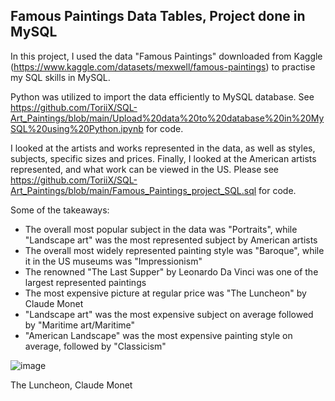 ## Famous Paintings Data Tables, Project done in MySQL

In this project, I used the data "Famous Paintings" downloaded from Kaggle (https://www.kaggle.com/datasets/mexwell/famous-paintings) to practise my SQL skills in MySQL. 

Python was utilized to import the data efficiently to MySQL database. See https://github.com/ToriiX/SQL-Art_Paintings/blob/main/Upload%20data%20to%20database%20in%20MySQL%20using%20Python.ipynb for code. 

I looked at the artists and works represented in the data, as well as styles, subjects, specific sizes and prices. Finally, I looked at the American artists represented, and what work can be viewed in the US.
Please see https://github.com/ToriiX/SQL-Art_Paintings/blob/main/Famous_Paintings_project_SQL.sql for code.

Some of the takeaways:

- The overall most popular subject in the data was "Portraits", while "Landscape art" was the most represented subject by American artists
- The overall most widely represented painting style was "Baroque", while it in the US museums was "Impressionism"
- The renowned "The Last Supper" by Leonardo Da Vinci was one of the largest represented paintings
- The most expensive picture at regular price was "The Luncheon" by Claude Monet
- "Landscape art" was the most expensive subject on average followed by "Maritime art/Maritime"
- "American Landscape" was the most expensive painting style on average, followed by "Classicism"


![image](https://github.com/ToriiX/SQL-Art_Paintings/assets/156717220/1fca8149-c7d0-492c-bdf7-2e2ea2b39f7e)


The Luncheon, Claude Monet
